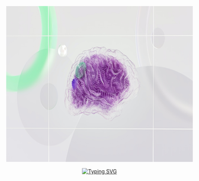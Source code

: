 <div align="left">
  
<img src="https://github.com/RolfLobo/RolfLobo/blob/main/pexels-google-deepmind-17483868.jpg" alt="AI Brain" style="height: 30em; width:300em; align:'left';"/>

</div>

<div align="center">
  
[![Typing SVG](https://readme-typing-svg.demolab.com?font=Fira+Code&size=35&pause=1000&color=D0A176&center=true&vCenter=true&random=false&width=500&height=70&lines=Hey+there+%F0%9F%9A%80;I'm+Rolf+Lobo)](https://git.io/typing-svg)

</div>
